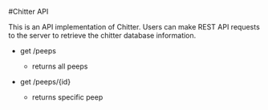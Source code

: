 #Chitter API

This is an API implementation of Chitter. Users can make REST API requests to the server to retrieve the chitter database information.

* get /peeps
  * returns all peeps

* get /peeps/{id}
  * returns specific peep

